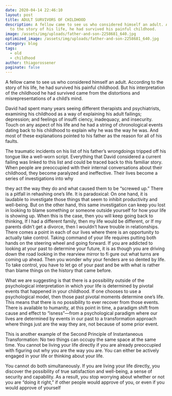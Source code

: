 ```yaml
---
date: 2020-04-14 22:46:10
layout: post
title: ADULT SURVIVORS OF CHILDHOOD
description: A fellow came to see us who considered himself an adult. According
  to the story of his life, he had survived his painful childhood.
image: /assets/img/uploads/father-and-son-2258681_640.jpg
optimized_image: /assets/img/uploads/father-and-son-2258681_640.jpg
category: blog
tags:
  - old
  - childhood
author: thiagorossener
paginate: false
---
```

A fellow came to see us who considered himself an adult.
According to the story of his life, he had survived his painful childhood. But his interpretation of the childhood he had
survived came from the distortions and misrepresentations of
a child’s mind.

David had spent many years seeing different therapists
and psychiatrists, examining his childhood as a way of explaining his adult failings; depression; and feelings of insuffi ciency,
inadequacy, and insecurity. Touch on any aspect of his life
and he had a string of chronological events dating back to his
childhood to explain why he was the way he was. And most
of these explanations pointed to his father as the reason for all
of his faults. 

The traumatic incidents on his list of his father’s
wrongdoings tripped off his tongue like a well-worn script.
Everything that David considered a current failing was linked
to this list and could be traced back to this familiar story.
When people are preoccupied with their internal conversations about their childhood, they become paralyzed and ineffective. Their lives become a series of investigations into why

they act the way they do and what caused them to be “screwed
up.” There is a pitfall in rehashing one’s life. It is paradoxical:
On one hand, it is laudable to investigate those things that
seem to inhibit productivity and well-being. But on the other hand, this same investigation can keep you lost in looking to
blame something or someone outside yourself for how your life
is showing up. When this is the case, then you will keep going
back to thinking, If I had a different family, then my life would be different, or If my parents didn’t get a divorce, then I wouldn’t have trouble in relationships.
There comes a point in each of our lives where there is
an opportunity to actually take control. Taking command of
your life requires putting both hands on the steering wheel and
going forward. If you are addicted to looking at your past to
determine your future, it is as though you are driving down the
road looking in the rearview mirror to fi gure out what turns are
coming up ahead. Then you wonder why your fenders are so
dented by life. To take control, you have to let go of your past
and be with what is rather than blame things on the history
that came before.

What we are suggesting is that there is a possibility outside of the psychological interpretation in which your life is
determined by pivotal events that happened in your childhood.
If one chooses to use a psychological model, then those past
pivotal moments determine one’s life. This means that there is
no possibility to ever recover from those events.
There is available to humanity, at this point in time, a
paradigm shift from cause and effect to “isness”—from a psychological paradigm where our lives are determined by events in our past to a transformation approach where things just are the way they are, not because of some prior event.

This is another example of the Second Principle of Instantaneous Transformation: No two things can occupy the same space at the same time. You cannot be living your life directly if you are already preoccupied with figuring out why you are the way you are.
You can either be actively engaged in your life or thinking about your life.

You cannot do both simultaneously. If you are living your life
directly, you discover the possibility of true satisfaction and
well-being, a sense of security and capability. As a result, you
stop worrying about whether or not you are “doing it right,”
if other people would approve of you, or even if you would
approve of yourself